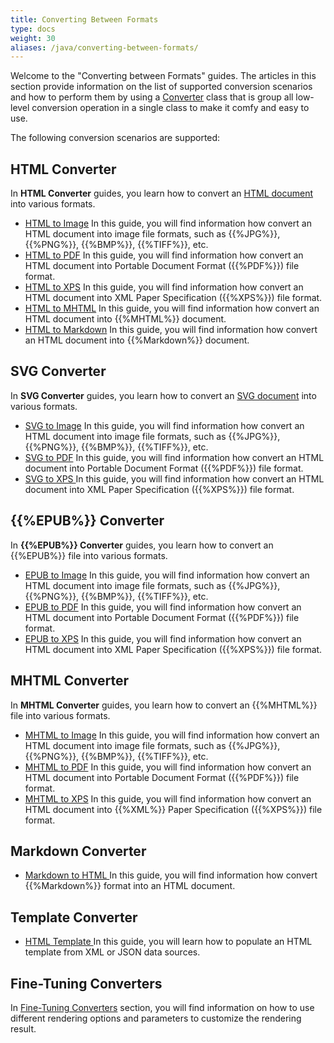 ```yaml
---
title: Converting Between Formats
type: docs
weight: 30
aliases: /java/converting-between-formats/
---
```

Welcome to the "Converting between Formats" guides. The articles in this section provide information on the list of supported conversion scenarios and how to perform them by using a [Converter](https://reference.aspose.com/html/java/com.aspose.html/package-frame) class that is group all low-level conversion operation in a single class to make it comfy and easy to use.

The following conversion scenarios are supported:

## **HTML Converter**

In **HTML Converter** guides, you learn how to convert an [HTML document](https://reference.aspose.com/html/java/com.aspose.html/HTMLDocument) into various formats.

* [HTML to Image](/html/java/converting-between-formats/html-to-image-conversion/)
  In this guide, you will find information how convert an HTML document into image file formats, such as {{%JPG%}}, {{%PNG%}}, {{%BMP%}}, {{%TIFF%}}, etc.
* [HTML to PDF](/html/java/converting-between-formats/html-to-pdf-conversion/)
  In this guide, you will find information how convert an HTML document into Portable Document Format ({{%PDF%}}) file format.
* [HTML to XPS](/html/java/converting-between-formats/html-to-xps-conversion/)
  In this guide, you will find information how convert an HTML document into XML Paper Specification ({{%XPS%}}) file format.
* [HTML to MHTML](/html/java/converting-between-formats/html-to-mhtml-conversion/)
  In this guide, you will find information how convert an HTML document into {{%MHTML%}} document.
* [HTML to Markdown](/html/java/converting-between-formats/html-to-markdown-conversion/)
  In this guide, you will find information how convert an HTML document into {{%Markdown%}} document.

## **SVG Converter**

In **SVG Converter** guides, you learn how to convert an [SVG document](https://reference.aspose.com/html/java/com.aspose.html.dom.svg/SVGDocument) into various formats.

* [SVG to Image](/html/java/converting-between-formats/svg-to-image-conversion/)
  In this guide, you will find information how convert an HTML document into image file formats, such as {{%JPG%}}, {{%PNG%}}, {{%BMP%}}, {{%TIFF%}}, etc.
* [SVG to PDF](/html/java/converting-between-formats/svg-to-pdf-conversion/)
  In this guide, you will find information how convert an HTML document into Portable Document Format ({{%PDF%}}) file format.
* [SVG to XPS ](/html/java/converting-between-formats/svg-to-xps-conversion/)
  In this guide, you will find information how convert an HTML document into XML Paper Specification ({{%XPS%}}) file format.

## **{{%EPUB%}} Converter**

In **{{%EPUB%}} Converter** guides, you learn how to convert an {{%EPUB%}} file into various formats.

* [EPUB to Image](/html/java/converting-between-formats/epub-to-image-conversion/)
  In this guide, you will find information how convert an HTML document into image file formats, such as {{%JPG%}}, {{%PNG%}}, {{%BMP%}}, {{%TIFF%}}, etc.
* [EPUB to PDF](/html/java/converting-between-formats/epub-to-pdf-conversion/)
  In this guide, you will find information how convert an HTML document into Portable Document Format ({{%PDF%}}) file format.
* [EPUB to XPS](/html/java/converting-between-formats/epub-to-xps-conversion/)
  In this guide, you will find information how convert an HTML document into XML Paper Specification ({{%XPS%}}) file format.

## **MHTML Converter**

In **MHTML Converter** guides, you learn how to convert an {{%MHTML%}} file into various formats.

* [MHTML to Image](/html/java/converting-between-formats/mhtml-to-image-conversion/)
  In this guide, you will find information how convert an HTML document into image file formats, such as {{%JPG%}}, {{%PNG%}}, {{%BMP%}}, {{%TIFF%}}, etc.
* [MHTML to PDF](/html/java/converting-between-formats/mhtml-to-pdf-conversion/)
  In this guide, you will find information how convert an HTML document into Portable Document Format ({{%PDF%}}) file format.
* [MHTML to XPS](/html/java/converting-between-formats/mhtml-to-xps-conversion/)
  In this guide, you will find information how convert an HTML document into {{%XML%}} Paper Specification ({{%XPS%}}) file format.

## **Markdown Converter**

* [Markdown to HTML
  ](/html/java/converting-between-formats/markdown-to-html-conversion/)In this guide, you will find information how convert {{%Markdown%}} format into an HTML document.

## **Template Converter**

* [HTML Template
  ](/html/java/converting-between-formats/html-template/)In this guide, you will learn how to populate an HTML template from XML or JSON data sources.

## **Fine-Tuning Converters**

In [Fine-Tuning Converters](/html/java/converting-between-formats/fine-tuning-converters/) section, you will find information on how to use different rendering options and parameters to customize the rendering result.